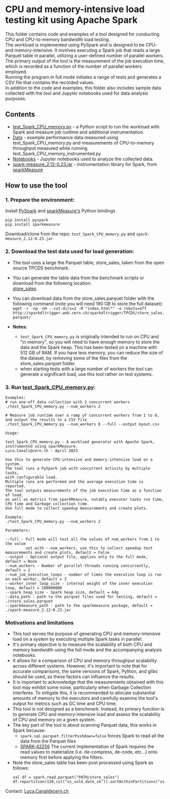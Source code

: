 # CPU and memory-intensive load testing kit using Apache Spark
This folder contains code and examples of a tool designed for conducting CPU and CPU-to-memory bandwidth load testing.  
The workload is implemented using PySpark and is designed to be CPU- and memory-intensive.
It involves executing a Spark job that reads a large Parquet table in parallel, utilizing a user-defined number of parallel workers.  
The primary output of the tool is the measurement of the job execution time, which is recorded as a function of the number of parallel workers employed.  
Running the program in full mode initiates a range of tests and generates a CSV file that contains the recorded values.  
In addition to the code and examples, this folder also includes sample data collected with the tool and Jupyter notebooks used for data analysis purposes.  

## Contents
- [test_Spark_CPU_memory.py](test_Spark_CPU_memory.py) - a Python script to run the workload with Spark and measure job runtime and additional instrumentation.
- [Data](Data) - example performance data measured using test_Spark_CPU_memory.py and measurements of CPU-to-memory throughput measured while running test_Spark_CPU_memory_instrumented.py
- [Notebooks](Notebooks) - Jupyter notebooks used to analyze the collected data.
- [spark-measure_2.12-0.23.jar](spark-measure_2.12-0.23.jar) - instrumentation library for Spark, from [sparkMeasure](https://github.com/LucaCanali/sparkMeasure)

## How to use the tool 

### 1. Prepare the environment:
Install [PySpark](https://pypi.org/project/pyspark/) and [sparkMeasure's](https://github.com/LucaCanali/sparkMeasure) Python bindings
```
pip install pyspark
pip install sparkmeasure
```
Download/clone from the repo: `test_Spark_CPU_memory.py` and `spark-measure_2.12-0.23.jar`  

### 2. Download the test data used for load generation:   
- The tool uses a large the Parquet table, store_sales, taken from the open source TPCDS benchmark.
- You can generate the table data from the benchmark scripts or download from the following location:  
[store_sales](https://sparkdltrigger.web.cern.ch/sparkdltrigger/TPCDS/store_sales.parquet/)    
- You can download data from the store_sales.parquet folder with the following command (note you will need 190 GB to store the full dataset):  
`wget -r -np -nH --cut-dirs=2 -R "index.html*" -e robots=off http://sparkdltrigger.web.cern.ch/sparkdltrigger/TPCDS/store_sales.parquet/`

- **Notes:** 
  - `test_Spark_CPU_memory.py` is originally intended to run on CPU and "in memory", so you will need to have enough memory to store the data and the
  Spark heap. This has been tested on a machine with 512 GB of RAM. If you have less memory, you can reduce the size of the dataset,
  by removing some of the files from the store_sales.parquet folder.
  - when starting tests with a large number of workers the tool can generate a significant load, use this tool rather on test systems.

### 3. Run [test_Spark_CPU_memory.py](test_Spark_CPU_memory.py):
```
Examples:
# run one-off data collection with 2 concurrent workers
./test_Spark_CPU_memory.py --num_workers 2

# Measure job runtime over a ramp of concurrent workers from 1 to 8, and output the results to a CSV file
./test_Spark_CPU_memory.py --num_workers 8 --full --output myout.csv 

Usage:

test_Spark_CPU_memory.py - A workload generator with Apache Spark, instrumented using sparkMeasure.
Luca.Canali@cern.ch - April 2023

Use this to generate CPU-intensive and memory-intensive load on a system.
The tool runs a PySpark job with concurrent activity by multiple tasks,
with configurable load.
Multiple runs are performed and the average execution time is reported.
The tool outputs measurements of the job execution time as a function of load,
as well as metrics from sparkMeasure, notably executor tasks run time, 
CPU time and Garbage collection time.
Use full mode to collect speedup measurements and create plots.

Example:
./test_Spark_CPU_memory.py --num_workers 2

Parameters:

--full - Full mode will test all the values of num_workers from 1 to the value 
         set with --num_workers, use this to collect speedup test measurements and create plots, default = False
--output - Optional output file, applies only to the full mode, default = None
--num_workers - Number of parallel threads running concurrently, default = 2
--num_job_execution_loops - number of times the execution loop is run on each worker, default = 3
--worker_inner_loop_size - internal weight of the inner execution loop, default = 100000000
--spark_heap_size - Spark heap size, default = 64g
--data_path - path to the parquet files used for testing, default = ./store_sales.parquet
--sparkmeasure_path - path to the sparkmeasure package, default = ./spark-measure_2.12-0.23.jar
```

### Motivations and limitations
- This tool serves the purpose of generating CPU and memory-intensive load on a system by executing multiple Spark tasks in parallel.
- It's primary objective is to measure the scalability of both CPU and memory bandwidth using the full mode and the accompanying analysis notebooks.
- It allows for a comparison of CPU and memory throughput scalability across different systems. However, it's important to note that for accurate
  comparisons, the same versions of Spark, Python, and glibc should be used, as these factors can influence the results.
- It is important to acknowledge that the measurements obtained with this tool may exhibit some noise, particularly when Garbage Collection interferes.
  To mitigate this, it is recommended to allocate substantial amounts of memory to the executors and carefully examine the tool's output for metrics
  such as GC time and CPU time.
- This tool is not designed as a benchmark. Instead, its primary function is to generate CPU and memory-intensive load and assess the scalability
  of CPU and memory on a given system.
- The key part of the tool is about scanning Parquet data, this works in Spark because:
  - `spark.sql.parquet.filterPushdown=false` forces Spark to read all the data from the Parquet files
  - [SPARK-42256](https://issues.apache.org/jira/browse/SPARK-42256) The current implementation of Spark requires the read values to materialize
    (i.e. de-compress, de-code, etc...) onto memory first before applying the filters.
- Note the store_sales table has been post processed using Spark as follows:
   ```
   val df = spark.read.parquet("PATH/store_sales")
   df.repartition(128,col("ss_sold_date_sk")).sortWithinPartitions("ss_sold_date_sk","ss_sold_time_sk","ss_customer_sk").write.parquet("PATH/store_sales.parquet")
   ```

Contact: Luca.Canali@cern.ch

